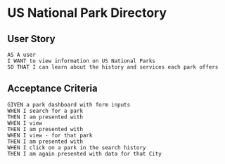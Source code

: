 # US National Park Directory

## User Story

```
AS A user
I WANT to view information on US National Parks
SO THAT I can learn about the history and services each park offers
```

## Acceptance Criteria

```
GIVEN a park dashboard with form inputs
WHEN I search for a park
THEN I am presented with 
WHEN I view 
THEN I am presented with 
WHEN I view - for that park
THEN I am presented with 
WHEN I click on a park in the search history
THEN I am again presented with data for that City
```
